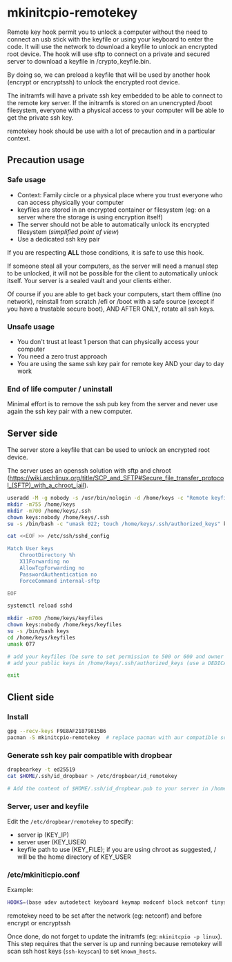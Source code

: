 # mkinitcpio-remotekey

Remote key hook permit you to unlock a computer without the need to connect an usb stick with the keyfile or using your keyboard to enter the code. It will use the network to download a keyfile to unlock an encrypted root device. The hook will use sftp to connect on a private and secured server to download a keyfile in /crypto_keyfile.bin.

By doing so, we can preload a keyfile that will be used by another hook (encrypt or encryptssh) to unlock the encrypted root device.

The initramfs will have a private ssh key embedded to be able to connect to the remote key server. If the initramfs is stored on an unencrypted /boot filesystem, everyone with a physical access to your computer will be able to get the private ssh key.

remotekey hook should be use with a lot of precaution and in a particular context.

## Precaution usage

### Safe usage

- Context: Family circle or a physical place where you trust everyone who can access physically your computer
- keyfiles are stored in an encrypted container or filesystem (eg: on a server where the storage is using encryption itself)
- The server should not be able to automatically unlock its encrypted filesystem (*simplified point of view*)
- Use a dedicated ssh key pair

If you are respecting **ALL** those conditions, it is safe to use this hook. 

If someone steal all your computers, as the server will need a manual step to be unlocked, it will not be possible for the client to automatically unlock itself. Your server is a sealed vault and your clients either.

Of course if you are able to get back your computers, start them offline (no network), reinstall from scratch  /efi or /boot with a safe source (except if you have a trustable secure boot), AND AFTER ONLY, rotate all ssh keys. 

### Unsafe usage

- You don't trust at least 1 person that can physically access your computer
- You need a zero trust approach
- You are using the same ssh key pair for remote key AND your day to day work

### End of life computer / uninstall

Minimal effort is to remove the ssh pub key from the server and never use again the ssh key pair with a new computer.

## Server side

The server store a keyfile that can be used to unlock an encrypted root device.

The server uses an openssh solution with sftp and chroot (https://wiki.archlinux.org/title/SCP_and_SFTP#Secure_file_transfer_protocol_(SFTP)_with_a_chroot_jail).

```bash
useradd -M -g nobody -s /usr/bin/nologin -d /home/keys -c "Remote keyfile storage" keys
mkdir -m755 /home/keys
mkdir -m700 /home/keys/.ssh
chown keys:nobody /home/keys/.ssh
su -s /bin/bash -c "umask 022; touch /home/keys/.ssh/authorized_keys" keys

cat <<EOF >> /etc/ssh/sshd_config

Match User keys
    ChrootDirectory %h
    X11Forwarding no
    AllowTcpForwarding no
    PasswordAuthentication no
    ForceCommand internal-sftp

EOF

systemctl reload sshd

mkdir -m700 /home/keys/keyfiles
chown keys:nobody /home/keys/keyfiles
su -s /bin/bash keys
cd /home/keys/keyfiles
umask 077

# add your keyfiles (be sure to set permission to 500 or 600 and owner to keys)
# add your public keys in /home/keys/.ssh/authorized_keys (use a DEDICATED public key; see unsafe usage; see Client side for details)

exit


```

## Client side

### Install

```bash
gpg --recv-keys F9E8AF21879815B6
pacman -S mkinitcpio-remotekey  # replace pacman with aur compatible solution
```


### Generate ssh key pair compatible with dropbear

```bash
dropbearkey -t ed25519
cat $HOME/.ssh/id_dropbear > /etc/dropbear/id_remotekey

# Add the content of $HOME/.ssh/id_dropbear.pub to your server in /home/keys/.ssh/authorized_keys
```

### Server, user and keyfile

Edit the `/etc/dropbear/remotekey` to specify:

- server ip (KEY_IP)
- server user (KEY_USER)
- keyfile path to use (KEY_FILE); if you are using chroot as suggested, / will be the home directory of KEY_USER

### /etc/mkiniticpio.conf

Example:

```bash
HOOKS=(base udev autodetect keyboard keymap modconf block netconf tinyssh remotekey encryptssh filesystems fsck)
```

remotekey need to be set after the network (eg: netconf) and before encrypt or encryptssh

Once done, do not forget to update the initramfs (eg: `mkinitcpio -p linux`). This step requires that the server is up and running because remotekey will scan ssh host keys (`ssh-keyscan`) to set `known_hosts`. 
